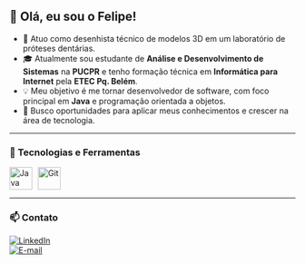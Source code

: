 ## 👋 Olá, eu sou o Felipe!

- 🦷 Atuo como desenhista técnico de modelos 3D em um laboratório de próteses dentárias.
- 🎓 Atualmente sou estudante de **Análise e Desenvolvimento de Sistemas** na **PUCPR** e tenho formação técnica em **Informática para Internet** pela **ETEC Pq. Belém**.
- 💡 Meu objetivo é me tornar desenvolvedor de software, com foco principal em **Java** e programação orientada a objetos.
- 🚀 Busco oportunidades para aplicar meus conhecimentos e crescer na área de tecnologia.

---

### 🧰 Tecnologias e Ferramentas

<div style="display: flex; flex-wrap: wrap; gap: 10px; align-items: center;">
  <img src="https://cdn.jsdelivr.net/gh/devicons/devicon@latest/icons/java/java-original.svg" title="Java" width="40" height="40"/>
  <img src="https://cdn.jsdelivr.net/gh/devicons/devicon@latest/icons/git/git-original.svg" title="Git" width="40" height="40"/>
</div>

---

### 📫 Contato

[![LinkedIn](https://img.shields.io/badge/LinkedIn-0077B5?style=for-the-badge&logo=linkedin&logoColor=white)](https://www.linkedin.com/in/felipemrj/)  
[![E-mail](https://img.shields.io/badge/E--mail-D14836?style=for-the-badge&logo=gmail&logoColor=white)](mailto:felipe_mrj@hotmail.com)  
